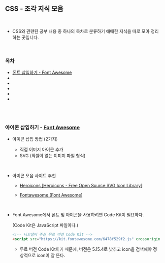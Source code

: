 ## CSS - 조각 지식 모음

<br/>

- CSS와 관련된 공부 내용 중 하나의 목차로 분류하기 애매한 지식을 따로 모아 정리하는 곳입니다.

<br/>

### 목차

- <a href="">폰트 삽입하기 - Font Awesome</a>
- <a href=""></a>
- <a href=""></a>
- <a href=""></a>
- <a href=""></a>
- <a href=""></a>

<br/><br/>

### 아이콘 삽입하기 - <a href="https://fontawesome.com/">Font Awesome</a>

- 아이콘 삽입 방법 (2가지)

    - 직접 이미지 아이콘 추가
    - SVG (픽셀이 없는 이미지 파일 형식)

<br/>

- 아이콘 모음 사이트 추천

    - <a href="https://heroicons.dev/">Heroicons [Heroicons - Free Open Source SVG Icon Library]</a>

    - <a href="https://fontawesome.com/">Fontawesome [Font Awesome]</a>

<br/>

- Font Awesome에서 폰트 및 아이콘을 사용하려면 Code Kit이 필요하다.  

    (Code Kit은 JavaScript 파일이다.)

    ```html
    <!-- 니꼬샘이 주신 무료 버전 Code Kit -->
    <script src="https://kit.fontawesome.com/6478f529f2.js" crossorigin="anonymous"></script>
    ```

    - 무료 버전 Code Kit이기 때문에, 버전은 5.15.4로 낮추고 icon을 검색해야 정상적으로 icon이 잘 뜬다.

<br/><br/>

